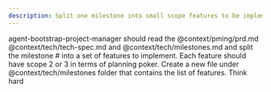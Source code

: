 ```yaml
---
description: Split one milestone into small scope features to be implemented
---
```


agent-bootstrap-project-manager should read the @context/pming/prd.md @context/tech/tech-spec.md and @context/tech/milestones.md and split the milestone #<milestone-number> into a set of features to implement. Each feature should have scope 2 or 3 in terms of planning poker. Create a new file under @context/tech/milestones folder that contains the list of features. Think hard
